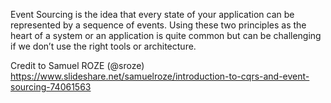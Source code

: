 Event Sourcing is the idea that every state of your application can be represented by a sequence of events. Using these two principles as the heart of a system or an application is quite common but can be challenging if we don’t use the right tools or architecture.

Credit to Samuel ROZE (@sroze)
https://www.slideshare.net/samuelroze/introduction-to-cqrs-and-event-sourcing-74061563